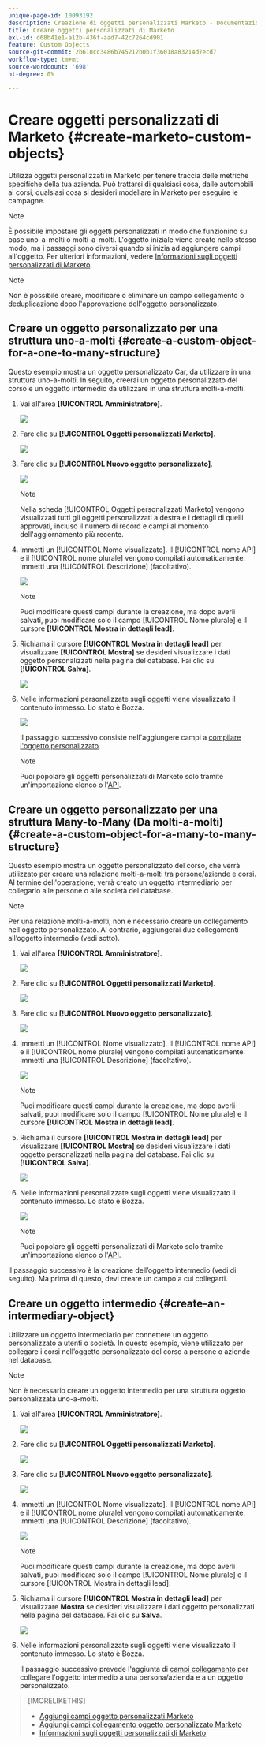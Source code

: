 ```yaml
---
unique-page-id: 10093192
description: Creazione di oggetti personalizzati Marketo - Documentazione di Marketo - Documentazione del prodotto
title: Creare oggetti personalizzati di Marketo
exl-id: d68b41e1-a12b-436f-aad7-42c7264cd901
feature: Custom Objects
source-git-commit: 2b610cc3486b745212b0b1f36018a83214d7ecd7
workflow-type: tm+mt
source-wordcount: '698'
ht-degree: 0%

---
```


# Creare oggetti personalizzati di Marketo {#create-marketo-custom-objects}

Utilizza oggetti personalizzati in Marketo per tenere traccia delle metriche specifiche della tua azienda. Può trattarsi di qualsiasi cosa, dalle automobili ai corsi, qualsiasi cosa si desideri modellare in Marketo per eseguire le campagne.

>[!NOTE]
>
>È possibile impostare gli oggetti personalizzati in modo che funzionino su base uno-a-molti o molti-a-molti. L&#39;oggetto iniziale viene creato nello stesso modo, ma i passaggi sono diversi quando si inizia ad aggiungere campi all&#39;oggetto. Per ulteriori informazioni, vedere [Informazioni sugli oggetti personalizzati di Marketo](/help/marketo/product-docs/administration/marketo-custom-objects/understanding-marketo-custom-objects.md).

>[!NOTE]
>
>Non è possibile creare, modificare o eliminare un campo collegamento o deduplicazione dopo l&#39;approvazione dell&#39;oggetto personalizzato.

## Creare un oggetto personalizzato per una struttura uno-a-molti {#create-a-custom-object-for-a-one-to-many-structure}

Questo esempio mostra un oggetto personalizzato Car, da utilizzare in una struttura uno-a-molti. In seguito, creerai un oggetto personalizzato del corso e un oggetto intermedio da utilizzare in una struttura molti-a-molti.

1. Vai all&#39;area **[!UICONTROL Amministratore]**.

   ![](assets/create-marketo-custom-objects-1.png)

1. Fare clic su **[!UICONTROL Oggetti personalizzati Marketo]**.

   ![](assets/create-marketo-custom-objects-2.png)

1. Fare clic su **[!UICONTROL Nuovo oggetto personalizzato]**.

   ![](assets/create-marketo-custom-objects-3.png)

   >[!NOTE]
   >
   >Nella scheda [!UICONTROL Oggetti personalizzati Marketo] vengono visualizzati tutti gli oggetti personalizzati a destra e i dettagli di quelli approvati, incluso il numero di record e campi al momento dell&#39;aggiornamento più recente.

1. Immetti un [!UICONTROL Nome visualizzato]. Il [!UICONTROL nome API] e il [!UICONTROL nome plurale] vengono compilati automaticamente. Immetti una [!UICONTROL Descrizione] (facoltativo).

   ![](assets/create-marketo-custom-objects-4.png)

   >[!NOTE]
   >
   >Puoi modificare questi campi durante la creazione, ma dopo averli salvati, puoi modificare solo il campo [!UICONTROL Nome plurale] e il cursore **[!UICONTROL Mostra in dettagli lead]**.

1. Richiama il cursore **[!UICONTROL Mostra in dettagli lead]** per visualizzare **[!UICONTROL Mostra]** se desideri visualizzare i dati oggetto personalizzati nella pagina del database. Fai clic su **[!UICONTROL Salva]**.

   ![](assets/create-marketo-custom-objects-5.png)

1. Nelle informazioni personalizzate sugli oggetti viene visualizzato il contenuto immesso. Lo stato è Bozza.

   ![](assets/create-marketo-custom-objects-6.png)

   Il passaggio successivo consiste nell&#39;aggiungere campi a [compilare l&#39;oggetto personalizzato](/help/marketo/product-docs/administration/marketo-custom-objects/add-marketo-custom-object-fields.md).

   >[!NOTE]
   >
   >Puoi popolare gli oggetti personalizzati di Marketo solo tramite un&#39;importazione elenco o l&#39;[API](https://experienceleague.adobe.com/en/docs/marketo-developer/marketo/rest/rest-api).

## Creare un oggetto personalizzato per una struttura Many-to-Many (Da molti-a-molti) {#create-a-custom-object-for-a-many-to-many-structure}

Questo esempio mostra un oggetto personalizzato del corso, che verrà utilizzato per creare una relazione molti-a-molti tra persone/aziende e corsi. Al termine dell&#39;operazione, verrà creato un oggetto intermediario per collegarlo alle persone o alle società del database.

>[!NOTE]
>
>Per una relazione molti-a-molti, non è necessario creare un collegamento nell&#39;oggetto personalizzato. Al contrario, aggiungerai due collegamenti all’oggetto intermedio (vedi sotto).

1. Vai all&#39;area **[!UICONTROL Amministratore]**.

   ![](assets/create-marketo-custom-objects-7.png)

1. Fare clic su **[!UICONTROL Oggetti personalizzati Marketo]**.

   ![](assets/create-marketo-custom-objects-8.png)

1. Fare clic su **[!UICONTROL Nuovo oggetto personalizzato]**.

   ![](assets/create-marketo-custom-objects-9.png)

1. Immetti un [!UICONTROL Nome visualizzato]. Il [!UICONTROL nome API] e il [!UICONTROL nome plurale] vengono compilati automaticamente. Immetti una [!UICONTROL Descrizione] (facoltativo).

   ![](assets/create-marketo-custom-objects-10.png)

   >[!NOTE]
   >
   >Puoi modificare questi campi durante la creazione, ma dopo averli salvati, puoi modificare solo il campo [!UICONTROL Nome plurale] e il cursore **[!UICONTROL Mostra in dettagli lead]**.

1. Richiama il cursore **[!UICONTROL Mostra in dettagli lead]** per visualizzare **[!UICONTROL Mostra]** se desideri visualizzare i dati oggetto personalizzati nella pagina del database. Fai clic su **[!UICONTROL Salva]**.

   ![](assets/create-marketo-custom-objects-11.png)

1. Nelle informazioni personalizzate sugli oggetti viene visualizzato il contenuto immesso. Lo stato è Bozza.

   ![](assets/create-marketo-custom-objects-12.png)

   >[!NOTE]
   >
   >Puoi popolare gli oggetti personalizzati di Marketo solo tramite un&#39;importazione elenco o l&#39;[API](https://experienceleague.adobe.com/en/docs/marketo-developer/marketo/rest/rest-api).

Il passaggio successivo è la creazione dell’oggetto intermedio (vedi di seguito). Ma prima di questo, devi creare un campo a cui collegarti.

## Creare un oggetto intermedio {#create-an-intermediary-object}

Utilizzare un oggetto intermediario per connettere un oggetto personalizzato a utenti o società. In questo esempio, viene utilizzato per collegare i corsi nell’oggetto personalizzato del corso a persone o aziende nel database.

>[!NOTE]
>
>Non è necessario creare un oggetto intermedio per una struttura oggetto personalizzata uno-a-molti.

1. Vai all&#39;area **[!UICONTROL Amministratore]**.

   ![](assets/create-marketo-custom-objects-13.png)

1. Fare clic su **[!UICONTROL Oggetti personalizzati Marketo]**.

   ![](assets/create-marketo-custom-objects-14.png)

1. Fare clic su **[!UICONTROL Nuovo oggetto personalizzato]**.

   ![](assets/create-marketo-custom-objects-15.png)

1. Immetti un [!UICONTROL Nome visualizzato]. Il [!UICONTROL nome API] e il [!UICONTROL nome plurale] vengono compilati automaticamente. Immetti una [!UICONTROL Descrizione] (facoltativo).

   ![](assets/create-marketo-custom-objects-16.png)

   >[!NOTE]
   >
   >Puoi modificare questi campi durante la creazione, ma dopo averli salvati, puoi modificare solo il campo [!UICONTROL Nome plurale] e il cursore [!UICONTROL Mostra in dettagli lead].

1. Richiama il cursore **[!UICONTROL Mostra in dettagli lead]** per visualizzare **Mostra** se desideri visualizzare i dati oggetto personalizzati nella pagina del database. Fai clic su **Salva**.

   ![](assets/create-marketo-custom-objects-17.png)

1. Nelle informazioni personalizzate sugli oggetti viene visualizzato il contenuto immesso. Lo stato è Bozza.

   Il passaggio successivo prevede l&#39;aggiunta di [campi collegamento](/help/marketo/product-docs/administration/marketo-custom-objects/add-marketo-custom-object-link-fields.md) per collegare l&#39;oggetto intermedio a una persona/azienda e a un oggetto personalizzato.

>[!MORELIKETHIS]
>
>* [Aggiungi campi oggetto personalizzati Marketo](/help/marketo/product-docs/administration/marketo-custom-objects/add-marketo-custom-object-fields.md)
>* [Aggiungi campi collegamento oggetto personalizzato Marketo](/help/marketo/product-docs/administration/marketo-custom-objects/add-marketo-custom-object-link-fields.md)
>* [Informazioni sugli oggetti personalizzati di Marketo](/help/marketo/product-docs/administration/marketo-custom-objects/understanding-marketo-custom-objects.md)
